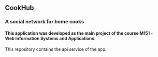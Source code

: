 ## CookHub
### A social network for home cooks
#### This application was developed as the main project of the course M151 - Web Information Systems and Applications

This repository contains the api service of the app.
